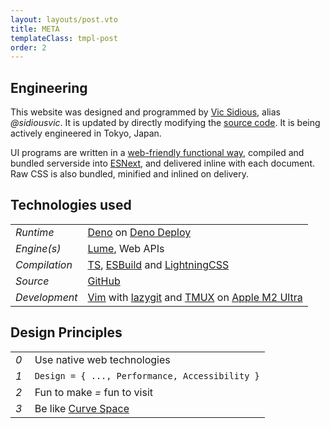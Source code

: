 ```yaml
---
layout: layouts/post.vto
title: META
templateClass: tmpl-post
order: 2
---
```


<style>
table, h2, p {
  align-self: baseline;
}

thead {
  font-family: var(--font-family-tertiary);
  color: var(--venom);
  text-transform: uppercase;
}
</style>

## Engineering

This website was designed and programmed by [Vic Sidious](/about), alias _@sidiousvic_. It is updated by directly modifying the [source code](https://github.com/sidiousvic/sidious.pizza). It is being actively engineered in Tokyo, Japan.

UI programs are written in a [web-friendly functional way](https://github.com/sidiousvic/sidious.pizza/blob/9c3eb45f1d5c7c6483636e9fe23b54ecc3e20dd5/_includes/ts/playback.ts#L31C3-L31C3), compiled and bundled serverside into [ESNext](https://developer.mozilla.org/en-US/docs/Web/JavaScript/JavaScript_technologies_overview#standardization_process), and delivered inline with each document. Raw CSS is also bundled, minified and inlined on delivery.

## Technologies used

|               |                                                                                                                                                                                                                            |
| ------------- | -------------------------------------------------------------------------------------------------------------------------------------------------------------------------------------------------------------------------- |
| _Runtime_     | [Deno](https://deno.com/) on [Deno Deploy](https://deno.com/deploy)                                                                                                                                                        |
| _Engine(s)_   | [Lume](https://lume.land/), Web APIs                                                                                                                                                                                       |
| _Compilation_ | [TS](https://www.typescriptlang.org/), [ESBuild](https://esbuild.github.io/) and [LightningCSS](https://lightningcss.dev/)                                                                                                 |
| _Source_      | [GitHub](https://github.com/sidiousvic/sidious.pizza)                                                                                                                                                                      |
| _Development_ | [Vim](https://neovim.io/) with [lazygit](https://github.com/jesseduffield/lazygit) and [TMUX](https://github.com/tmux/tmux/wiki) on [Apple M2 Ultra](https://www.apple.com/jp/newsroom/2023/06/apple-introduces-m2-ultra/) |

## Design Principles

|           |                                                                                                    |
| --------- | -------------------------------------------------------------------------------------------------- |
| _0_&nbsp; | Use native web technologies                                                                        |
| _1_&nbsp; | `Design = { ..., Performance, Accessibility }`                                                     |
| _2_&nbsp; | Fun to make _=_ fun to visit                                                                       |
| _3_&nbsp; | Be like [Curve Space](https://geocities.restorativland.org/ResearchTriangle/Forum/1545/index.html) |

